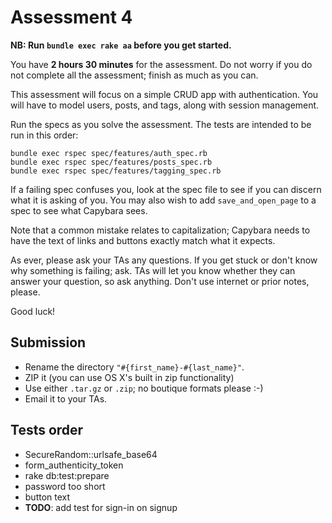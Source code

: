 # Assessment 4

**NB: Run `bundle exec rake aa` before you get started.**

You have **2 hours 30 minutes** for the assessment. Do not worry if
you do not complete all the assessment; finish as much as you can.

This assessment will focus on a simple CRUD app with
authentication. You will have to model users, posts, and tags, along
with session management.


Run the specs as you solve the assessment. The tests are intended to
be run in this order:

```
bundle exec rspec spec/features/auth_spec.rb
bundle exec rspec spec/features/posts_spec.rb
bundle exec rspec spec/features/tagging_spec.rb
```

If a failing spec confuses you, look at the spec file to see if you
can discern what it is asking of you. You may also wish to add
`save_and_open_page` to a spec to see what Capybara sees.

Note that a common mistake relates to capitalization; Capybara needs
to have the text of links and buttons exactly match what it expects.

As ever, please ask your TAs any questions. If you get stuck or don't
know why something is failing; ask. TAs will let you know whether they
can answer your question, so ask anything. Don't use internet or prior
notes, please.

Good luck!

## Submission

* Rename the directory `"#{first_name}-#{last_name}"`.
* ZIP it (you can use OS X's built in zip functionality)
* Use either `.tar.gz` or `.zip`; no boutique formats please :-)
* Email it to your TAs.


## Tests order

* SecureRandom::urlsafe_base64
* form_authenticity_token
* rake db:test:prepare
* password too short
* button text
* **TODO**: add test for sign-in on signup
